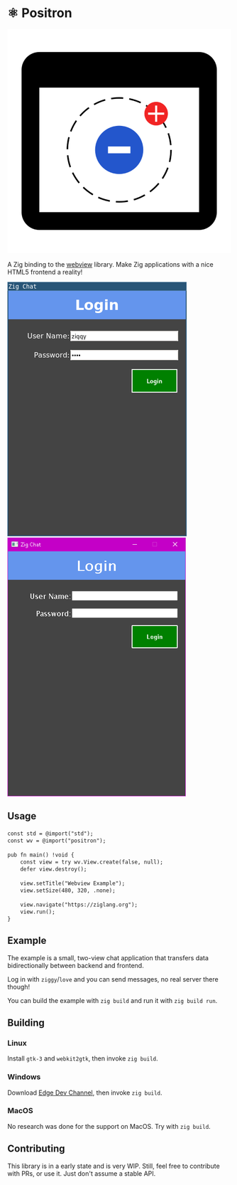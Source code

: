 # ⚛️ Positron

![project logo](design/icon.svg)

A Zig binding to the [webview](https://github.com/webview/webview) library. Make Zig applications with a nice HTML5 frontend a reality!

![](screenshots/i3-login.png) ![](screenshots/windows-login.png)

## Usage

```zig
const std = @import("std");
const wv = @import("positron");

pub fn main() !void {
    const view = try wv.View.create(false, null);
    defer view.destroy();

    view.setTitle("Webview Example");
    view.setSize(480, 320, .none);

    view.navigate("https://ziglang.org");
    view.run();
}
```

## Example

The example is a small, two-view chat application that transfers data bidirectionally between backend and frontend.

Log in with `ziggy`/`love` and you can send messages, no real server there though!

You can build the example with `zig build` and run it with `zig build run`.

## Building

### Linux

Install `gtk-3` and `webkit2gtk`, then invoke `zig build`.

### Windows

Download [Edge Dev Channel](https://www.microsoftedgeinsider.com/download), then invoke `zig build`.

### MacOS

No research was done for the support on MacOS. Try with `zig build`.

## Contributing

This library is in a early state and is very WIP. Still, feel free to contribute with PRs, or use it. Just don't assume a stable API.